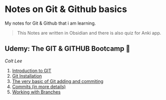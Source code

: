 # Notes on Git & Github basics
My notes for Git & Github that i am learning.

> This Notes are written in Obsidian and there is also quiz for Anki app.

## Udemy: The GIT & GITHUB Bootcamp 🙇
*Colt Lee*

1. [Introduction to GIT](https://github.com/premtshering/Notes/blob/main/GIT%20%26%20GITHUB/1.%20Introduction%20to%20GIT.md)
2. [Git Installation](https://github.com/premtshering/Notes/blob/main/GIT%20%26%20GITHUB/2.%20Git%20Installation.md)
3. [The very basic of Git adding and commiting](https://github.com/premtshering/Notes/blob/main/GIT%20%26%20GITHUB/3.%20The%20very%20basic%20of%20Git%20adding%20and%20commiting.md)
4. [Commits (in more details)](https://github.com/premtshering/Notes/blob/main/GIT%20%26%20GITHUB/4.%20Commits%20(in%20more%20details).md)
5. [Working with Branches](https://github.com/premtshering/Notes/blob/main/GIT%20%26%20GITHUB/5.%20Working%20with%20Branches.md)
